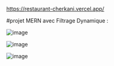 
https://restaurant-cherkani.vercel.app/



#projet MERN avec Filtrage Dynamique  :


![image](https://github.com/Cherkani/Restaurant_Filter_MERN/assets/124716884/42fe54c6-5a0e-4d7f-be89-8208f16174ab)


![image](https://github.com/Cherkani/Restaurant_Filter_MERN/assets/124716884/7467e6fe-403b-4115-a3bf-f3c4a4936f9c)



![image](https://github.com/Cherkani/Restaurant_Filter_MERN/assets/124716884/4b346894-4659-4b01-a628-5fd75e5a86b5)
